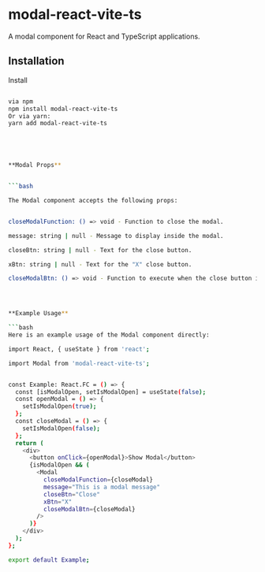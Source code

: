 # modal-react-vite-ts

A modal component for React and TypeScript applications.

## Installation

Install


```bash

via npm 
npm install modal-react-vite-ts
Or via yarn:
yarn add modal-react-vite-ts





**Modal Props**


```bash

The Modal component accepts the following props:


closeModalFunction: () => void - Function to close the modal.

message: string | null - Message to display inside the modal.

closeBtn: string | null - Text for the close button.

xBtn: string | null - Text for the "X" close button.

closeModalBtn: () => void - Function to execute when the close button is clicked.




**Example Usage**

```bash
Here is an example usage of the Modal component directly:

import React, { useState } from 'react';

import Modal from 'modal-react-vite-ts';


const Example: React.FC = () => {
  const [isModalOpen, setIsModalOpen] = useState(false);
  const openModal = () => {
    setIsModalOpen(true);
  };
  const closeModal = () => {
    setIsModalOpen(false);
  };
  return (
    <div>
      <button onClick={openModal}>Show Modal</button>
      {isModalOpen && (
        <Modal
          closeModalFunction={closeModal}
          message="This is a modal message"
          closeBtn="Close"
          xBtn="X"
          closeModalBtn={closeModal}
        />
      )}
    </div>
  );
};

export default Example;



 
